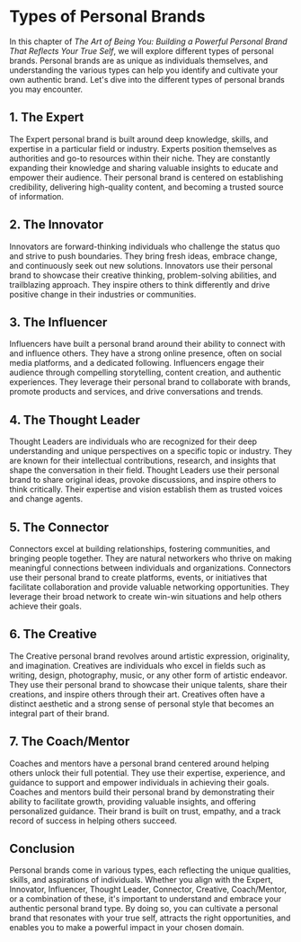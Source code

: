 Types of Personal Brands
=================================

In this chapter of *The Art of Being You: Building a Powerful Personal Brand That Reflects Your True Self*, we will explore different types of personal brands. Personal brands are as unique as individuals themselves, and understanding the various types can help you identify and cultivate your own authentic brand. Let's dive into the different types of personal brands you may encounter.

1\. The Expert
-------------

The Expert personal brand is built around deep knowledge, skills, and expertise in a particular field or industry. Experts position themselves as authorities and go-to resources within their niche. They are constantly expanding their knowledge and sharing valuable insights to educate and empower their audience. Their personal brand is centered on establishing credibility, delivering high-quality content, and becoming a trusted source of information.

2\. The Innovator
----------------

Innovators are forward-thinking individuals who challenge the status quo and strive to push boundaries. They bring fresh ideas, embrace change, and continuously seek out new solutions. Innovators use their personal brand to showcase their creative thinking, problem-solving abilities, and trailblazing approach. They inspire others to think differently and drive positive change in their industries or communities.

3\. The Influencer
-----------------

Influencers have built a personal brand around their ability to connect with and influence others. They have a strong online presence, often on social media platforms, and a dedicated following. Influencers engage their audience through compelling storytelling, content creation, and authentic experiences. They leverage their personal brand to collaborate with brands, promote products and services, and drive conversations and trends.

4\. The Thought Leader
---------------------

Thought Leaders are individuals who are recognized for their deep understanding and unique perspectives on a specific topic or industry. They are known for their intellectual contributions, research, and insights that shape the conversation in their field. Thought Leaders use their personal brand to share original ideas, provoke discussions, and inspire others to think critically. Their expertise and vision establish them as trusted voices and change agents.

5\. The Connector
----------------

Connectors excel at building relationships, fostering communities, and bringing people together. They are natural networkers who thrive on making meaningful connections between individuals and organizations. Connectors use their personal brand to create platforms, events, or initiatives that facilitate collaboration and provide valuable networking opportunities. They leverage their broad network to create win-win situations and help others achieve their goals.

6\. The Creative
---------------

The Creative personal brand revolves around artistic expression, originality, and imagination. Creatives are individuals who excel in fields such as writing, design, photography, music, or any other form of artistic endeavor. They use their personal brand to showcase their unique talents, share their creations, and inspire others through their art. Creatives often have a distinct aesthetic and a strong sense of personal style that becomes an integral part of their brand.

7\. The Coach/Mentor
-------------------

Coaches and mentors have a personal brand centered around helping others unlock their full potential. They use their expertise, experience, and guidance to support and empower individuals in achieving their goals. Coaches and mentors build their personal brand by demonstrating their ability to facilitate growth, providing valuable insights, and offering personalized guidance. Their brand is built on trust, empathy, and a track record of success in helping others succeed.

Conclusion
----------

Personal brands come in various types, each reflecting the unique qualities, skills, and aspirations of individuals. Whether you align with the Expert, Innovator, Influencer, Thought Leader, Connector, Creative, Coach/Mentor, or a combination of these, it's important to understand and embrace your authentic personal brand type. By doing so, you can cultivate a personal brand that resonates with your true self, attracts the right opportunities, and enables you to make a powerful impact in your chosen domain.
